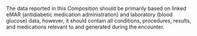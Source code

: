 The data reported in this Composition should be primarily based on linked eMAR (antidiabetic medication administration) and laboratory (blood glucose) data, however, it should contain all conditions, procedures, results, and medications relevant to and generated during the encounter.